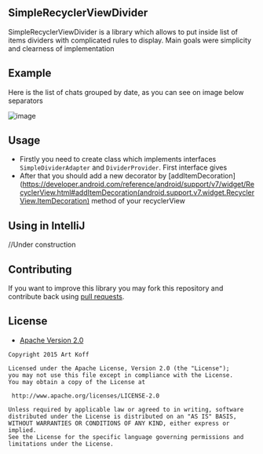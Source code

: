 ## SimpleRecyclerViewDivider
SimpleRecyclerViewDivider is a library which allows to put inside list of items dividers with complicated rules to display. Main goals were simplicity and clearness of implementation 


## Example
Here is the list of chats grouped by date, as you can see on image below separators
 
![image](https://raw.githubusercontent.com/SKART1/SimpleRecyclerViewDivider/master/images/example.jpg=200x100)

## Usage
* Firstly you need to create class which implements interfaces `SimpleDividerAdapter` and `DividerProvider`. First interface gives  
* After that you should add a new decorator by [addItemDecoration](https://developer.android.com/reference/android/support/v7/widget/RecyclerView.html#addItemDecoration(android.support.v7.widget.RecyclerView.ItemDecoration) method of your recyclerView


## Using in IntelliJ
//Under construction


## Contributing
If you want to improve this library you may fork this repository and contribute back using [pull requests](https://github.com/skart1/SimpleRecyclerView/pulls).


## License

* [Apache Version 2.0](http://www.apache.org/licenses/LICENSE-2.0.html)

```
Copyright 2015 Art Koff

Licensed under the Apache License, Version 2.0 (the "License");
you may not use this file except in compliance with the License.
You may obtain a copy of the License at

 http://www.apache.org/licenses/LICENSE-2.0

Unless required by applicable law or agreed to in writing, software
distributed under the License is distributed on an "AS IS" BASIS,
WITHOUT WARRANTIES OR CONDITIONS OF ANY KIND, either express or implied.
See the License for the specific language governing permissions and
limitations under the License.
```
